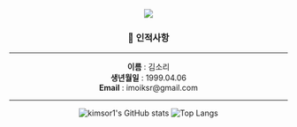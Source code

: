 <div align="center">
<img src="https://capsule-render.vercel.app/api?type=wave&color=timeGradient&height=300&section=header&text=sori's%20github&fontSize=90" />

<h3>📍 인적사항</h3>
<hr>
<b>이름</b> : 김소리 <br>
<b>생년월일</b> : 1999.04.06 <br>
<b>Email</b> : imoiksr@gmail.com <br>

<hr>


  <img src="https://github-readme-stats.vercel.app/api?username=kimsor1&show_icons=true&theme=radical" alt="kimsor1's GitHub stats" />
  <img src="https://github-readme-stats.vercel.app/api/top-langs/?username=kimsor1&layout=compact" alt="Top Langs" />
</div>
